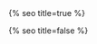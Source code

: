 <head>
  <meta charset="utf-8" />
  <meta http-equiv="X-UA-Compatible" content="IE=edge" />
  <meta name="viewport" content="width=device-width, initial-scale=1" />
  {% seo title=true %}

  <link rel="preconnect" href="https://fonts.googleapis.com">
  <link rel="preconnect" href="https://fonts.gstatic.com" crossorigin>
  <link href="https://fonts.googleapis.com/css2?family=Bricolage+Grotesque:opsz,wght@12..96,200;12..96,400&display=swap" rel="stylesheet" async>
  <link rel="stylesheet" href="/assets/main.css?version=1.57" />
  <link rel="icon" type="image/x-icon" href="/assets/images/favicon.png" />
  <meta property="og:image" content="{{page.thumbnail | default: '/assets/images/chris-wallace.jpg'}}" />
  <meta property="twitter:image" content="{{page.thumbnail | default: '/assets/images/chris-wallace.jpg'}}">

{% seo title=false %}

  <style>
  .fade-in-element,
  .art-collection img,
  .art-collection h3,
  .art-collection h4 {
      opacity: 0;
      transform: translateY(20px);
      transition: opacity 0.5s ease, transform 0.5s ease;
  }
  .fade-in-element.visible,
  .art-collection img.visible,
  .art-collection h3.visible,
  .art-collection h4.visible {
      opacity: 1;
      transform: translateY(0);
  }
  </style>
</head>
